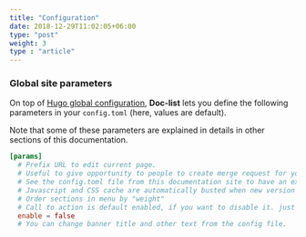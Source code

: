 ```yaml
---
title: "Configuration"
date: 2018-12-29T11:02:05+06:00
type: "post"
weight: 3
type : "article"
---
```


### Global site parameters

On top of [Hugo global configuration](https://gohugo.io/overview/configuration/), **Doc-list** lets you define the following parameters in your `config.toml` (here, values are default).

Note that some of these parameters are explained in details in other sections of this documentation.

```toml
[params]
  # Prefix URL to edit current page. 
  # Useful to give opportunity to people to create merge request for your doc.
  # See the config.toml file from this documentation site to have an example.
  # Javascript and CSS cache are automatically busted when new version of site is generated. 
  # Order sections in menu by "weight"
  # Call to action is default enabled, if you want to disable it. just change the 
  enable = false
  # You can change banner title and other text from the config file.
```
